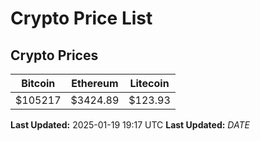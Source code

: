 # Crypto Price List

## Crypto Prices
| Bitcoin | Ethereum | Litecoin |
| ------- | -------- | -------- |
| $105217 | $3424.89 | $123.93 |
**Last Updated:** 2025-01-19 19:17 UTC
**Last Updated:** $DATE$
